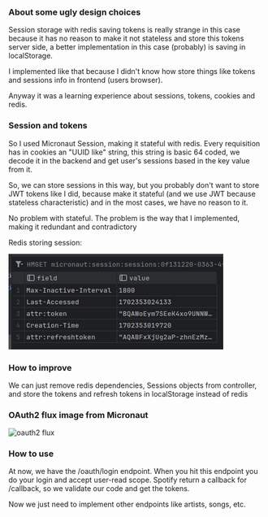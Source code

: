 ### About some ugly design choices
Session storage with redis saving tokens is really strange in this case
because it has no reason to make it not stateless and store this tokens server side, a better
implementation in this case (probably) is saving in localStorage.

I implemented like that because I didn't know how store things like tokens and sessions info
in frontend (users browser).

Anyway it was a learning experience about sessions, tokens, cookies and redis.

### Session and tokens
So I used Micronaut Session, making it stateful with redis. Every requisition has in cookies an "UUID like" string, 
this string is basic 64 coded, we decode it in the backend and get user's sessions based in the key value from it.

So, we can store sessions in this way, but you probably don't want to store JWT tokens like I did,
because make it stateful (and we use JWT because stateless characteristic) and in the most cases, we have no reason to it.

No problem with stateful. The problem is the way that I implemented, making it redundant and contradictory

Redis storing session:


![img.png](img.png)

### How to improve
We can just remove redis dependencies, Sessions objects from controller, and store the tokens and refresh tokens in localStorage instead of redis

### OAuth2 flux image from Micronaut

![oauth2 flux](https://micronaut-projects.github.io/micronaut-security/latest/img/standard-oauth.svg)

### How to use
At now, we have the /oauth/login endpoint. When you hit this endpoint you do your login and accept
user-read scope. Spotify return a callback for /callback, so we validate our code and get the tokens.

Now we just need to implement other endpoints like artists, songs, etc.
